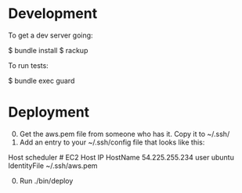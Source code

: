 # Development 

To get a dev server going:

$ bundle install
$ rackup

To run tests:

$ bundle exec guard

# Deployment

  0. Get the aws.pem file from someone who has it. Copy it to ~/.ssh/
  0. Add an entry to your ~/.ssh/config file that looks like this:

  Host scheduler
    # EC2 Host IP
    HostName 54.225.255.234
    user ubuntu
    IdentityFile ~/.ssh/aws.pem

  0. Run ./bin/deploy 
